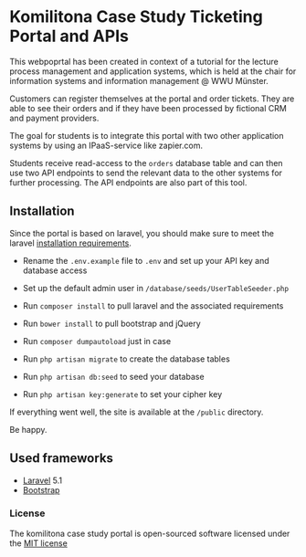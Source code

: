 # Komilitona Case Study Ticketing Portal and APIs

This webpoprtal has been created in context of a tutorial for the lecture process management and application systems, which is held at the chair for information systems and information management @ WWU Münster.

Customers can register themselves at the portal and order tickets. They are able to see their orders and if they have been processed by fictional CRM and payment providers.

The goal for students is to integrate this portal with two other application systems by using an IPaaS-service like zapier.com.

Students receive read-access to the ``orders`` database table and can then use two API endpoints to send the relevant data to the other systems for further processing. The API endpoints are also part of this tool.

## Installation

Since the portal is based on laravel, you should make sure to meet the laravel [installation requirements](http://laravel.com/docs/5.1).

* Rename the ``.env.example`` file to ``.env`` and set up your API key and database access
* Set up the default admin user in ``/database/seeds/UserTableSeeder.php``

* Run ``composer install`` to pull laravel and the associated requirements
* Run ``bower install`` to pull bootstrap and jQuery
* Run ``composer dumpautoload`` just in case
* Run ``php artisan migrate`` to create the database tables
* Run ``php artisan db:seed`` to seed your database
* Run ``php artisan key:generate`` to set your cipher key

If everything went well, the site is available at the ``/public`` directory.

Be happy.

## Used frameworks

* [Laravel](http://laravel.com/) 5.1
* [Bootstrap](http://getbootstrap.com/)


### License

The komilitona case study portal is open-sourced software licensed under the [MIT license](http://opensource.org/licenses/MIT)
